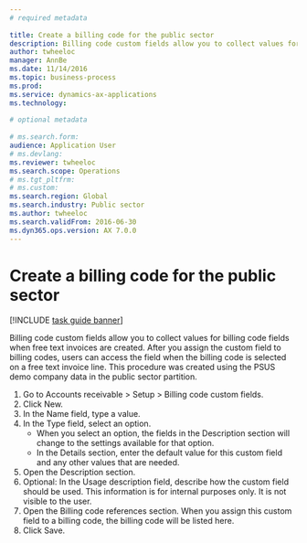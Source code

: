```yaml
--- 
# required metadata 
 
title: Create a billing code for the public sector
description: Billing code custom fields allow you to collect values for billing code fields when free text invoices are created. 
author: twheeloc
manager: AnnBe 
ms.date: 11/14/2016
ms.topic: business-process 
ms.prod:  
ms.service: dynamics-ax-applications 
ms.technology:  
 
# optional metadata 
 
# ms.search.form:   
audience: Application User 
# ms.devlang:  
ms.reviewer: twheeloc
ms.search.scope: Operations 
# ms.tgt_pltfrm:  
# ms.custom:  
ms.search.region: Global
ms.search.industry: Public sector
ms.author: twheeloc
ms.search.validFrom: 2016-06-30 
ms.dyn365.ops.version: AX 7.0.0 
---
```

# Create a billing code for the public sector

[!INCLUDE [task guide banner](../../includes/task-guide-banner.md)]

Billing code custom fields allow you to collect values for billing code fields when free text invoices are created. After you assign the custom field to billing codes, users can access the field when the billing code is selected on a free text invoice line. This procedure was created using the PSUS demo company data in the public sector partition.

1. Go to Accounts receivable > Setup > Billing code custom fields.
2. Click New.
3. In the Name field, type a value.
4. In the Type field, select an option.
    * When you select an option, the fields in the Description section will change to the settings available for that option.  
    * In the Details section, enter the default value for this custom field and any other values that are needed.  
5. Open the Description section.
6. Optional: In the Usage description field, describe how the custom field should be used. This information is for internal purposes only. It is not visible to the user.
7. Open the Billing code references section. When you assign this custom field to a billing code, the billing code will be listed here.
8. Click Save.

